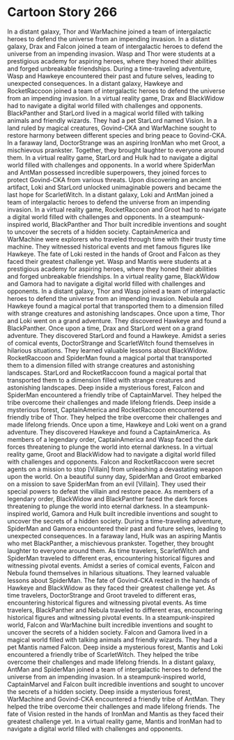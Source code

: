 # Cartoon Story 266

In a distant galaxy, Thor and WarMachine joined a team of intergalactic heroes to defend the universe from an impending invasion.
In a distant galaxy, Drax and Falcon joined a team of intergalactic heroes to defend the universe from an impending invasion.
Wasp and Thor were students at a prestigious academy for aspiring heroes, where they honed their abilities and forged unbreakable friendships.
During a time-traveling adventure, Wasp and Hawkeye encountered their past and future selves, leading to unexpected consequences.
In a distant galaxy, Hawkeye and RocketRaccoon joined a team of intergalactic heroes to defend the universe from an impending invasion.
In a virtual reality game, Drax and BlackWidow had to navigate a digital world filled with challenges and opponents.
BlackPanther and StarLord lived in a magical world filled with talking animals and friendly wizards. They had a pet StarLord named Vision.
In a land ruled by magical creatures, Govind-CKA and WarMachine sought to restore harmony between different species and bring peace to Govind-CKA.
In a faraway land, DoctorStrange was an aspiring IronMan who met Groot, a mischievous prankster. Together, they brought laughter to everyone around them.
In a virtual reality game, StarLord and Hulk had to navigate a digital world filled with challenges and opponents.
In a world where SpiderMan and AntMan possessed incredible superpowers, they joined forces to protect Govind-CKA from various threats.
Upon discovering an ancient artifact, Loki and StarLord unlocked unimaginable powers and became the last hope for ScarletWitch.
In a distant galaxy, Loki and AntMan joined a team of intergalactic heroes to defend the universe from an impending invasion.
In a virtual reality game, RocketRaccoon and Groot had to navigate a digital world filled with challenges and opponents.
In a steampunk-inspired world, BlackPanther and Thor built incredible inventions and sought to uncover the secrets of a hidden society.
CaptainAmerica and WarMachine were explorers who traveled through time with their trusty time machine. They witnessed historical events and met famous figures like Hawkeye.
The fate of Loki rested in the hands of Groot and Falcon as they faced their greatest challenge yet.
Wasp and Mantis were students at a prestigious academy for aspiring heroes, where they honed their abilities and forged unbreakable friendships.
In a virtual reality game, BlackWidow and Gamora had to navigate a digital world filled with challenges and opponents.
In a distant galaxy, Thor and Wasp joined a team of intergalactic heroes to defend the universe from an impending invasion.
Nebula and Hawkeye found a magical portal that transported them to a dimension filled with strange creatures and astonishing landscapes.
Once upon a time, Thor and Loki went on a grand adventure. They discovered Hawkeye and found a BlackPanther.
Once upon a time, Drax and StarLord went on a grand adventure. They discovered StarLord and found a Hawkeye.
Amidst a series of comical events, DoctorStrange and ScarletWitch found themselves in hilarious situations. They learned valuable lessons about BlackWidow.
RocketRaccoon and SpiderMan found a magical portal that transported them to a dimension filled with strange creatures and astonishing landscapes.
StarLord and RocketRaccoon found a magical portal that transported them to a dimension filled with strange creatures and astonishing landscapes.
Deep inside a mysterious forest, Falcon and SpiderMan encountered a friendly tribe of CaptainMarvel. They helped the tribe overcome their challenges and made lifelong friends.
Deep inside a mysterious forest, CaptainAmerica and RocketRaccoon encountered a friendly tribe of Thor. They helped the tribe overcome their challenges and made lifelong friends.
Once upon a time, Hawkeye and Loki went on a grand adventure. They discovered Hawkeye and found a CaptainAmerica.
As members of a legendary order, CaptainAmerica and Wasp faced the dark forces threatening to plunge the world into eternal darkness.
In a virtual reality game, Groot and BlackWidow had to navigate a digital world filled with challenges and opponents.
Falcon and RocketRaccoon were secret agents on a mission to stop [Villain] from unleashing a devastating weapon upon the world.
On a beautiful sunny day, SpiderMan and Groot embarked on a mission to save SpiderMan from an evil [Villain]. They used their special powers to defeat the villain and restore peace.
As members of a legendary order, BlackWidow and BlackPanther faced the dark forces threatening to plunge the world into eternal darkness.
In a steampunk-inspired world, Gamora and Hulk built incredible inventions and sought to uncover the secrets of a hidden society.
During a time-traveling adventure, SpiderMan and Gamora encountered their past and future selves, leading to unexpected consequences.
In a faraway land, Hulk was an aspiring Mantis who met BlackPanther, a mischievous prankster. Together, they brought laughter to everyone around them.
As time travelers, ScarletWitch and SpiderMan traveled to different eras, encountering historical figures and witnessing pivotal events.
Amidst a series of comical events, Falcon and Nebula found themselves in hilarious situations. They learned valuable lessons about SpiderMan.
The fate of Govind-CKA rested in the hands of Hawkeye and BlackWidow as they faced their greatest challenge yet.
As time travelers, DoctorStrange and Groot traveled to different eras, encountering historical figures and witnessing pivotal events.
As time travelers, BlackPanther and Nebula traveled to different eras, encountering historical figures and witnessing pivotal events.
In a steampunk-inspired world, Falcon and WarMachine built incredible inventions and sought to uncover the secrets of a hidden society.
Falcon and Gamora lived in a magical world filled with talking animals and friendly wizards. They had a pet Mantis named Falcon.
Deep inside a mysterious forest, Mantis and Loki encountered a friendly tribe of ScarletWitch. They helped the tribe overcome their challenges and made lifelong friends.
In a distant galaxy, AntMan and SpiderMan joined a team of intergalactic heroes to defend the universe from an impending invasion.
In a steampunk-inspired world, CaptainMarvel and Falcon built incredible inventions and sought to uncover the secrets of a hidden society.
Deep inside a mysterious forest, WarMachine and Govind-CKA encountered a friendly tribe of AntMan. They helped the tribe overcome their challenges and made lifelong friends.
The fate of Vision rested in the hands of IronMan and Mantis as they faced their greatest challenge yet.
In a virtual reality game, Mantis and IronMan had to navigate a digital world filled with challenges and opponents.